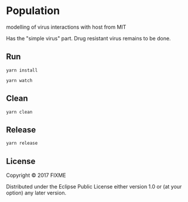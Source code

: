 # Population

modelling of virus interactions with host from MIT

Has the "simple virus" part. Drug resistant virus remains to be done.

## Run

``` shell
yarn install

yarn watch
```

## Clean

``` shell
yarn clean
```

## Release

``` shell
yarn release
```

## License

Copyright © 2017 FIXME

Distributed under the Eclipse Public License either version 1.0 or (at
your option) any later version.
